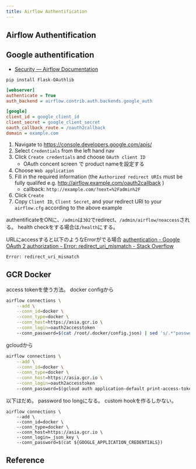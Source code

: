 ```yaml
---
title: Airflow Authentification
---
```


## Airflow Authentification


## Google authentification
* [Security — Airflow Documentation](https://airflow.apache.org/security.html#google-authentication)

```
pip install Flask-OAuthlib
```

```cfg
[webserver]
authenticate = True
auth_backend = airflow.contrib.auth.backends.google_auth

[google]
client_id = google_client_id
client_secret = google_client_secret
oauth_callback_route = /oauth2callback
domain = example.com
```

1. Navigate to https://console.developers.google.com/apis/
2. Select `Credentials` from the left hand nav
3. Click `Create credentials` and choose `OAuth client ID`
    * OAuth concent screen で product nameを設定する
4. Choose `Web application`
5. Fill in the required information (the `Authorized redirect URIs` must be fully qualifed e.g. http://airflow.example.com/oauth2callback )
    * callback: `http://example.com/?next=%2Fadmin%2F`
6. Click `Create`
7. Copy `Client ID`, `Client Secret`, and your redirect URI to your `airflow.cfg` according to the above example

authentificateをONに、`/admin`は`302`でredirect、`/admin/airflow/noaccess`される。
health checkをする場合は`/health`にする。

URLにaccessすると以下のようなErrorがでる場合
[authentication - Google OAuth 2 authorization - Error: redirect_uri_mismatch - Stack Overflow](https://stackoverflow.com/questions/11485271/google-oauth-2-authorization-error-redirect-uri-mismatch)

```
Error: redirect_uri_mismatch
```


## GCR Docker
access tokenを使う方法。
docker configから

```sh
airflow connections \
    --add \
    --conn_id=docker \
    --conn_type=docker \
    --conn_host=https://asia.gcr.io \
    --conn_login=oauth2accesstoken
    --conn_password=$(cat /root/.docker/config.json) | sed 's/.*"password":"\([^"]\+\)".*/\1/') > /dev/null
```

gcloudから

```sh
airflow connections \
    --add \
    --conn_id=docker \
    --conn_type=docker \
    --conn_host=https://asia.gcr.io \
    --conn_login=oauth2accesstoken
    --conn_password=$(gcloud auth application-default print-access-token) > /dev/null
```


以下はだめ。
password too longになる。
custom hookを作るしかない。

```
airflow connections \
    --add \
    --conn_id=docker \
    --conn_type=docker \
    --conn_host=https://asia.gcr.io \
    --conn_login=_json_key \
    --conn_password=$(cat ${GOOGLE_APPLICATION_CREDENTIALS})
```


## Reference
